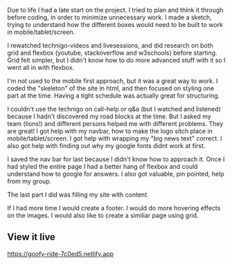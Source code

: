 Due to life I had a late start on the project. I tried to plan and think it through before coding, in order to minimize unnecessary work. I made a sketch, trying to understand how the different boxes would need to be built to work in mobile/tablet/screen. 

I rewatched technigo-videos and livesessions, and did research on both grid and flexbox (youtube, stackoverflow and w3schools) before starting. Grid felt simpler, but I didn't know how to do more advanced stuff with it so I went all in with flexbox.

I'm not used to the mobile first approach, but it was a great way to work. I coded the "skeleton" of the site in html, and then focused on styling one part at the time. Having a tight schedule was actually great for structuring.

I couldn't use the technigo on call-help or q&a (but I watched and listened) because I hadn't discovered my road blocks at the time. But I asked my team (lions!) and different persons helped me with different problems. They are great!
I got help with my navbar, how to make the logo sitch place in mobile/tablet/screen. 
I got help with wrapping my "big news text" correct. 
I also got help with finding out why my google fonts didnt work at first. 

I saved the nav bar for last because I didn't know how to approach it. Once I had styled the entire page I had a better hang of flexbox and could understand how to google for answers. I also got valuable, pin pointed, help from my group. 

The last part I did was filling my site with content.

If I had more time I would create a footer. I would do more hovering effects on the images.
I would also like to create a similiar page using grid. 


## View it live
https://goofy-ride-7c0ed5.netlify.app
